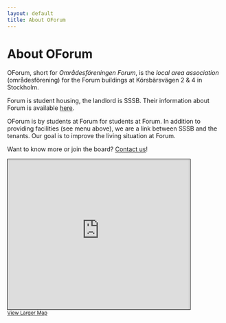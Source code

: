 ```yaml
---
layout: default
title: About OForum
---
```

# About OForum

OForum, short for *Områdesföreningen Forum*, is the *local area association* (områdesförening) for the Forum buildings at Körsbärsvägen 2 & 4 in Stockholm.

Forum is student housing, the landlord is SSSB. Their information about Forum is available [here](https://www.sssb.se/en/our-housing/our-areas-in-the-city/forum/).

OForum is by students at Forum for students at Forum. In addition to providing facilities (see menu above), we are a link between SSSB and the tenants. Our goal is to improve the living situation at Forum.

Want to know more or join the board? [Contact us](/contact)!

<iframe width="425" height="350" frameborder="0" scrolling="no" marginheight="0" marginwidth="0" src="https://www.openstreetmap.org/export/embed.html?bbox=17.955094132280493%2C59.318302635109546%2C18.175507340288306%2C59.37842602245503&amp;layer=mapnik&amp;marker=59.34837763643483%2C18.06530073628437" style="border: 1px solid black"></iframe><br/><small><a href="https://www.openstreetmap.org/?mlat=59.3484&amp;mlon=18.0653#map=13/59.3484/18.0653">View Larger Map</a></small>
